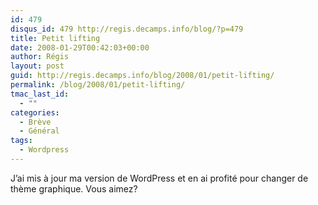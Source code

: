 ```yaml
---
id: 479
disqus_id: 479 http://regis.decamps.info/blog/?p=479
title: Petit lifting
date: 2008-01-29T00:42:03+00:00
author: Régis
layout: post
guid: http://regis.decamps.info/blog/2008/01/petit-lifting/
permalink: /blog/2008/01/petit-lifting/
tmac_last_id:
  - ""
categories:
  - Brève
  - Général
tags:
  - Wordpress
---
```

J’ai mis à jour ma version de WordPress et en ai profité pour changer de thème graphique. Vous aimez?
